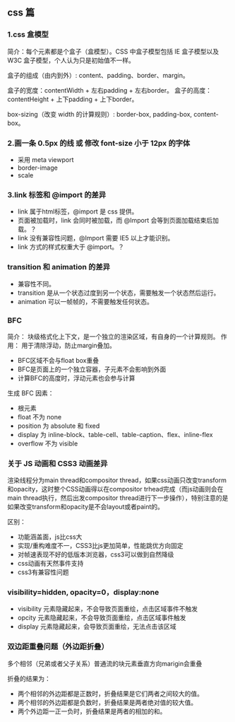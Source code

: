 ## css 篇

### 1.css 盒模型

简介：每个元素都是个盒子（盒模型）。CSS 中盒子模型包括 IE 盒子模型以及 W3C 盒子模型，个人认为只是初始值不一样。

盒子的组成（由内到外）: content、padding、border、margin。

盒子的宽度：contentWidth + 左右padding + 左右border。
盒子的高度：contentHeight + 上下padding + 上下border。

box-sizing（改变 width 的计算规则）: border-box, padding-box, content-box。

### 2.画一条 0.5px 的线 或 修改 font-size 小于 12px 的字体
- 采用 meta viewport
- border-image
- scale

### 3.link 标签和 @import 的差异
- link 属于html标签，@import 是 css 提供。
- 页面被加载时，link 会同时被加载，而 @Import 会等到页面加载结束后加载。？
- link 没有兼容性问题，@Import 需要 IE5 以上才能识别。
- link 方式的样式权重大于 @import。？

### transition 和 animation 的差异
- 兼容性不同。
- transition 是从一个状态过度到另一个状态，需要触发一个状态然后运行。
- animation 可以一帧帧的，不需要触发任何状态。

### BFC

简介： 块级格式化上下文，是一个独立的渲染区域，有自身的一个计算规则。
作用： 用于清除浮动，防止margin叠加。
- BFC区域不会与float box重叠
- BFC是页面上的一个独立容器，子元素不会影响到外面
- 计算BFC的高度时，浮动元素也会参与计算

生成 BFC 因素：
- 根元素
- float 不为 none
- position 为 absolute 和 fixed
- display 为 inline-block、table-cell、table-caption、flex、inline-flex
- overflow 不为 visible

### 关于 JS 动画和 CSS3 动画差异

渲染线程分为main thread和compositor thread，如果css动画只改变transform和opacity，这时整个CSS动画得以在compositor trhead完成（而js动画则会在main thread执行，然后出发compositor thread进行下一步操作），特别注意的是如果改变transform和opacity是不会layout或者paint的。

区别：

- 功能涵盖面，js比css大
- 实现/重构难度不一，CSS3比js更加简单，性能跳优方向固定
- 对帧速表现不好的低版本浏览器，css3可以做到自然降级
- css动画有天然事件支持
- css3有兼容性问题

### visibility=hidden, opacity=0，display:none

- visibility 元素隐藏起来，不会导致页面重绘，点击区域事件不触发
- opcity 元素隐藏起来，不会导致页面重绘，点击区域事件触发
- display 元素隐藏起来，会导致页面重绘，无法点击该区域

### 双边距重叠问题（外边距折叠）

多个相邻（兄弟或者父子关系）普通流的块元素垂直方向marigin会重叠

折叠的结果为：

- 两个相邻的外边距都是正数时，折叠结果是它们两者之间较大的值。
- 两个相邻的外边距都是负数时，折叠结果是两者绝对值的较大值。
- 两个外边距一正一负时，折叠结果是两者的相加的和。